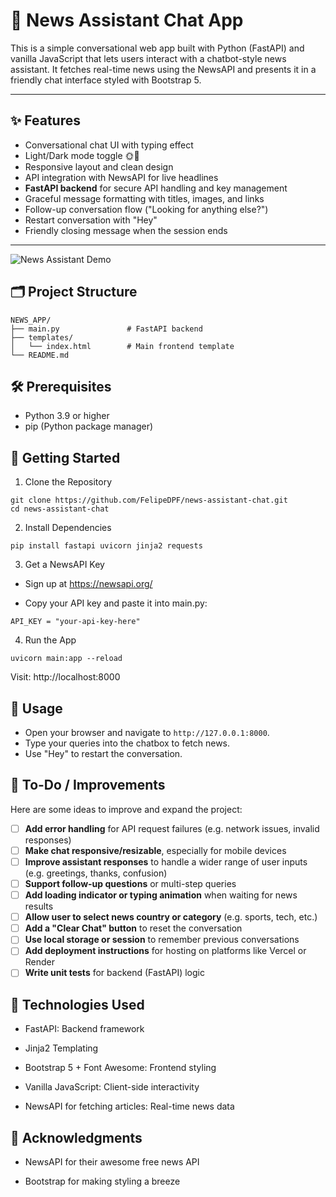# 📰 News Assistant Chat App

This is a simple conversational web app built with Python (FastAPI) and vanilla JavaScript that lets users interact with a chatbot-style news assistant. It fetches real-time news using the NewsAPI and presents it in a friendly chat interface styled with Bootstrap 5.

---

## ✨ Features

- Conversational chat UI with typing effect
- Light/Dark mode toggle 🌞🌙
- Responsive layout and clean design
- API integration with NewsAPI for live headlines
- **FastAPI backend** for secure API handling and key management
- Graceful message formatting with titles, images, and links
- Follow-up conversation flow ("Looking for anything else?")
- Restart conversation with "Hey"
- Friendly closing message when the session ends

---

![News Assistant Demo](./demo1.gif)

## 🗂 Project Structure

```
NEWS_APP/
├── main.py               # FastAPI backend
├── templates/
│   └── index.html        # Main frontend template
└── README.md
```

## 🛠 Prerequisites
- Python 3.9 or higher
- pip (Python package manager)

## 🚀 Getting Started

1. Clone the Repository

```
git clone https://github.com/FelipeDPF/news-assistant-chat.git
cd news-assistant-chat
```

2. Install Dependencies

```
pip install fastapi uvicorn jinja2 requests
```

3. Get a NewsAPI Key

- Sign up at https://newsapi.org/

- Copy your API key and paste it into main.py:

```
API_KEY = "your-api-key-here"
```

4. Run the App

```
uvicorn main:app --reload
```

Visit: http://localhost:8000

## 📖 Usage
- Open your browser and navigate to `http://127.0.0.1:8000`.
- Type your queries into the chatbox to fetch news.
- Use "Hey" to restart the conversation.

## 🔧 To-Do / Improvements

Here are some ideas to improve and expand the project:
- [ ] **Add error handling** for API request failures (e.g. network issues, invalid responses)
- [ ] **Make chat responsive/resizable**, especially for mobile devices
- [ ] **Improve assistant responses** to handle a wider range of user inputs (e.g. greetings, thanks, confusion)
- [ ] **Support follow-up questions** or multi-step queries
- [ ] **Add loading indicator or typing animation** when waiting for news results
- [ ] **Allow user to select news country or category** (e.g. sports, tech, etc.)
- [ ] **Add a "Clear Chat" button** to reset the conversation
- [ ] **Use local storage or session** to remember previous conversations
- [ ] **Add deployment instructions** for hosting on platforms like Vercel or Render
- [ ] **Write unit tests** for backend (FastAPI) logic

## 🤖 Technologies Used

- FastAPI: Backend framework

- Jinja2 Templating

- Bootstrap 5 + Font Awesome: Frontend styling

- Vanilla JavaScript: Client-side interactivity

- NewsAPI for fetching articles: Real-time news data

## 🙌 Acknowledgments

- NewsAPI for their awesome free news API

- Bootstrap for making styling a breeze
